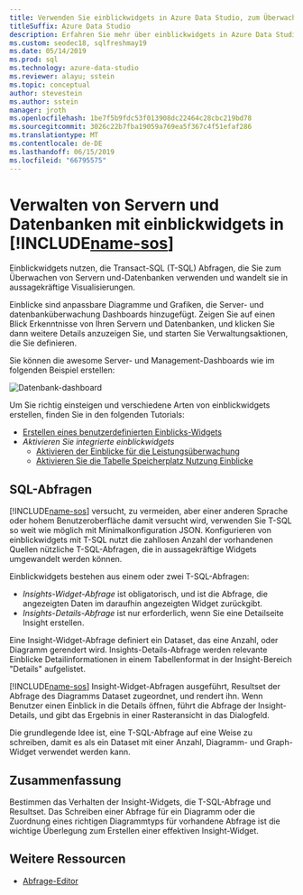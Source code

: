 ```yaml
---
title: Verwenden Sie einblickwidgets in Azure Data Studio, zum Überwachen von Servern und Datenbanken
titleSuffix: Azure Data Studio
description: Erfahren Sie mehr über einblickwidgets in Azure Data Studio
ms.custom: seodec18, sqlfreshmay19
ms.date: 05/14/2019
ms.prod: sql
ms.technology: azure-data-studio
ms.reviewer: alayu; sstein
ms.topic: conceptual
author: stevestein
ms.author: sstein
manager: jroth
ms.openlocfilehash: 1be7f5b9fdc53f013908dc22464c28cbc219bd78
ms.sourcegitcommit: 3026c22b7fba19059a769ea5f367c4f51efaf286
ms.translationtype: MT
ms.contentlocale: de-DE
ms.lasthandoff: 06/15/2019
ms.locfileid: "66795575"
---
```

# <a name="manage-servers-and-databases-with-insight-widgets-in-includename-sosincludesname-sos-shortmd"></a>Verwalten von Servern und Datenbanken mit einblickwidgets in [!INCLUDE[name-sos](../includes/name-sos-short.md)]

Einblickwidgets nutzen, die Transact-SQL (T-SQL) Abfragen, die Sie zum Überwachen von Servern und-Datenbanken verwenden und wandelt sie in aussagekräftige Visualisierungen.

Einblicke sind anpassbare Diagramme und Grafiken, die Server- und datenbanküberwachung Dashboards hinzugefügt. Zeigen Sie auf einen Blick Erkenntnisse von Ihren Servern und Datenbanken, und klicken Sie dann weitere Details anzuzeigen Sie, und starten Sie Verwaltungsaktionen, die Sie definieren.

Sie können die awesome Server- und Management-Dashboards wie im folgenden Beispiel erstellen:

![Datenbank-dashboard](media/insight-widgets/database-dashboard.png)


Um Sie richtig einsteigen und verschiedene Arten von einblickwidgets erstellen, finden Sie in den folgenden Tutorials:

- [Erstellen eines benutzerdefinierten Einblicks-Widgets](tutorial-build-custom-insight-sql-server.md)
- *Aktivieren Sie integrierte einblickwidgets*
  - [Aktivieren der Einblicke für die Leistungsüberwachung](tutorial-qds-sql-server.md)
  - [Aktivieren Sie die Tabelle Speicherplatz Nutzung Einblicke](tutorial-table-space-sql-server.md)


## <a name="sql-queries"></a>SQL-Abfragen

[!INCLUDE[name-sos](../includes/name-sos-short.md)] versucht, zu vermeiden, aber einer anderen Sprache oder hohem Benutzeroberfläche damit versucht wird, verwenden Sie T-SQL so weit wie möglich mit Minimalkonfiguration JSON. Konfigurieren von einblickwidgets mit T-SQL nutzt die zahllosen Anzahl der vorhandenen Quellen nützliche T-SQL-Abfragen, die in aussagekräftige Widgets umgewandelt werden können.

Einblickwidgets bestehen aus einem oder zwei T-SQL-Abfragen:
* *Insights-Widget-Abfrage* ist obligatorisch, und ist die Abfrage, die angezeigten Daten im daraufhin angezeigten Widget zurückgibt.
* *Insights-Details-Abfrage* ist nur erforderlich, wenn Sie eine Detailseite Insight erstellen.

Eine Insight-Widget-Abfrage definiert ein Dataset, das eine Anzahl, oder Diagramm gerendert wird. Insights-Details-Abfrage werden relevante Einblicke Detailinformationen in einem Tabellenformat in der Insight-Bereich "Details" aufgelistet. 

[!INCLUDE[name-sos](../includes/name-sos-short.md)] Insight-Widget-Abfragen ausgeführt, Resultset der Abfrage des Diagramms Dataset zugeordnet, und rendert ihn. Wenn Benutzer einen Einblick in die Details öffnen, führt die Abfrage der Insight-Details, und gibt das Ergebnis in einer Rasteransicht in das Dialogfeld.

Die grundlegende Idee ist, eine T-SQL-Abfrage auf eine Weise zu schreiben, damit es als ein Dataset mit einer Anzahl, Diagramm- und Graph-Widget verwendet werden kann. 

## <a name="summary"></a>Zusammenfassung

Bestimmen das Verhalten der Insight-Widgets, die T-SQL-Abfrage und Resultset. Das Schreiben einer Abfrage für ein Diagramm oder die Zuordnung eines richtigen Diagrammtyps für vorhandene Abfrage ist die wichtige Überlegung zum Erstellen einer effektiven Insight-Widget.



## <a name="additional-resources"></a>Weitere Ressourcen
- [Abfrage-Editor](tutorial-sql-editor.md)

